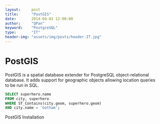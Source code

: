 ```yaml
---
layout:     post
title:      "PostGIS"
date:       2014-04-01 12:00:00
author:     "QPan"
keyword:    "PostgreSQL"
type:       "IT"
header-img: "assets/img/posts/header-IT.jpg"
---
```


# [](#header-1)PostGIS

PostGIS is a spatial database extender for PostgreSQL object-relational database. It adds support for geographic objects allowing location queries to be run in SQL.

```sql
SELECT superhero.name
FROM city, superhero
WHERE ST_Contains(city.geom, superhero.geom)
AND city.name = 'Gotham';
```

PostGIS Installation